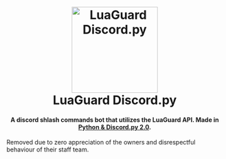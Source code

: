 
<h1 align="center">
  <br>
  <a href="https://luawl.com/"><img src="https://i.imgur.com/Xzg91Pi.png" alt="LuaGuard Discord.py" width="200"></a>
  <br>
  LuaGuard Discord.py
  <br>
</h1>

<h4 align="center">A discord shlash commands bot that utilizes the LuaGuard API. Made in <a href="https://discordpy.readthedocs.io/en/stable/migrating.html" target="_blank">Python & Discord.py 2.0</a>.</h4>

Removed due to zero appreciation of the owners and disrespectful behaviour of their staff team.
